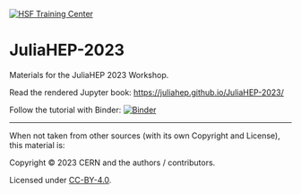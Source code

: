 [![HSF Training Center](https://img.shields.io/badge/HSF%20Training%20Center-browse-ff69b4)](https://hepsoftwarefoundation.org/training/curriculum.html)

# JuliaHEP-2023
Materials for the JuliaHEP 2023 Workshop.

Read the rendered Jupyter book: https://juliahep.github.io/JuliaHEP-2023/

Follow the tutorial with Binder:
[![Binder](https://binderhub.ssl-hep.org/badge_logo.svg)](https://binderhub.ssl-hep.org/v2/gh/JuliaHEP/JuliaHEP-2023/HEAD?labpath=julia-intro%2Fdocs%2Fjulia-intro-intro.ipynb)

- - -
When not taken from other sources (with its own Copyright and License), this material is:

Copyright © 2023 CERN and the authors / contributors.

Licensed under [CC-BY-4.0](./LICENSE).
